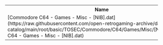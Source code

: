 <table>
<tr><th>Name</th><th>Size</th></tr>
<tr><td>[Commodore C64 - Games - Misc - [NIB].dat](https://raw.githubusercontent.com/open-retrogaming-archive/dat-catalog/main/root/basic/TOSEC/Commodore/C64/Games/Misc/[NIB]/Commodore C64 - Games - Misc - [NIB].dat)</td><td>14628</td></tr>
</table>
